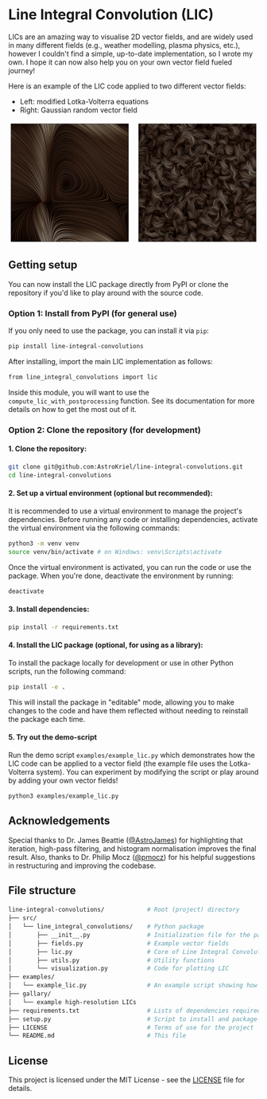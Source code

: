 # Line Integral Convolution (LIC)

LICs are an amazing way to visualise 2D vector fields, and are widely used in many different fields (e.g., weather modelling, plasma physics, etc.), however I couldn't find a simple, up-to-date implementation, so I wrote my own. I hope it can now also help you on your own vector field fueled journey!

Here is an example of the LIC code applied to two different vector fields:
- Left: modified Lotka-Volterra equations
- Right: Gaussian random vector field

<div style="display: flex; justify-content: space-between;">
  <img src="./gallery/lic_lotka_volterra.png" width="49%" />
  <img src="./gallery/lic_gaussian_random.png" width="49%" />
</div>


## Getting setup

You can now install the LIC package directly from PyPI or clone the repository if you'd like to play around with the source code.

### Option 1: Install from PyPI (for general use)

If you only need to use the package, you can install it via `pip`:

```bash
pip install line-integral-convolutions
```

After installing, import the main LIC implementation as follows:

```bash
from line_integral_convolutions import lic
```

Inside this module, you will want to use the `compute_lic_with_postprocessing` function. See its documentation for more details on how to get the most out of it.

### Option 2: Clone the repository (for development)

#### 1. Clone the repository:

```bash
git clone git@github.com:AstroKriel/line-integral-convolutions.git
cd line-integral-convolutions
```

#### 2. Set up a virtual environment (optional but recommended):

It is recommended to use a virtual environment to manage the project's dependencies. Before running any code or installing dependencies, activate the virtual environment via the following commands:

```bash
python3 -m venv venv
source venv/bin/activate # on Windows: venv\Scripts\activate
```

Once the virtual environment is activated, you can run the code or use the package. When you're done, deactivate the environment by running:

```bash
deactivate
```

#### 3. Install dependencies:

```bash
pip install -r requirements.txt
```

#### 4. Install the LIC package (optional, for using as a library):

To install the package locally for development or use in other Python scripts, run the following command:

```bash
pip install -e .
```

This will install the package in "editable" mode, allowing you to make changes to the code and have them reflected without needing to reinstall the package each time.

#### 5. Try out the demo-script

Run the demo script `examples/example_lic.py` which demonstrates how the LIC code can be applied to a vector field (the example file uses the Lotka-Volterra system). You can experiment by modifying the script or play around by adding your own vector fields!

```bash
python3 examples/example_lic.py
```

## Acknowledgements

Special thanks to Dr. James Beattie ([@AstroJames](https://github.com/AstroJames)) for highlighting that iteration, high-pass filtering, and histogram normalisation improves the final result. Also, thanks to Dr. Philip Mocz ([@pmocz](https://github.com/pmocz)) for his helpful suggestions in restructuring and improving the codebase.

## File structure

```bash
line-integral-convolutions/            # Root (project) directory
├── src/
│   └── line_integral_convolutions/    # Python package
│       ├── __init__.py                # Initialization file for the package
│       ├── fields.py                  # Example vector fields
│       ├── lic.py                     # Core of Line Integral Convolution (LIC) package
│       ├── utils.py                   # Utility functions
│       └── visualization.py           # Code for plotting LIC
├── examples/
│   └── example_lic.py                 # An example script showing how to run LIC computations
├── gallary/
│   └── example high-resolution LICs
├── requirements.txt                   # Lists of dependencies required to run the project
├── setup.py                           # Script to install and package-up the project
├── LICENSE                            # Terms of use for the project
└── README.md                          # This file
```

## License

This project is licensed under the MIT License - see the [LICENSE](./LICENSE) file for details.
